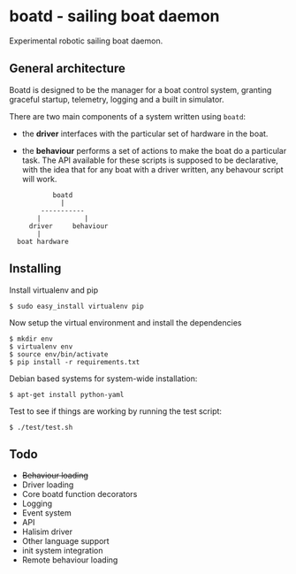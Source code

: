 boatd - sailing boat daemon
===========================

Experimental robotic sailing boat daemon.

General architecture
-----------

Boatd is designed to be the manager for a boat control system, granting
graceful startup, telemetry, logging and a built in simulator.

There are two main components of a system written using `boatd`:

  - the __driver__ interfaces with the particular set of hardware in the boat.

  - the __behaviour__ performs a set of actions to make the boat do a
    particular task. The API available for these scripts is supposed to be
    declarative, with the idea that for any boat with a driver written, any
    behavour script will work.

```
           boatd
             |
        -----------
       |           |
     driver     behaviour
       |
  boat hardware
```

Installing
----------

Install virtualenv and pip

    $ sudo easy_install virtualenv pip

Now setup the virtual environment and install the dependencies

    $ mkdir env
    $ virtualenv env
    $ source env/bin/activate
    $ pip install -r requirements.txt

Debian based systems for system-wide installation:

    $ apt-get install python-yaml

Test to see if things are working by running the test script:

    $ ./test/test.sh

Todo
----

  - ~~Behaviour loading~~
  - Driver loading
  - Core boatd function decorators
  - Logging
  - Event system
  - API
  - Halisim driver
  - Other language support
  - init system integration
  - Remote behaviour loading
